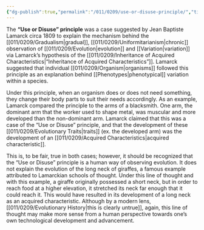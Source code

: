 ```yaml
---
{"dg-publish":true,"permalink":"/011/0209/use-or-disuse-principle/","title":"'Use or Disuse' Principle","tags":["BIOL422"],"created":"2024-10-03T23:28:57.000-07:00","updated":"2025-01-22T00:16:51.375-08:00"}
---
```


The **“Use or Disuse” principle** was a case suggested by Jean Baptiste Lamarck circa 1809 to explain the mechanism behind the [[011/0209/Gradualism\|gradual]], [[011/0209/Uniformitarianism\|chronic]] observation of [[011/0209/Evolution\|evolution]] and [[Variation\|variation]] via Lamarck’s hypothesis of the [[011/0209/Inheritance of Acquired Characteristics\|“Inheritance of Acquired Characteristics”]]. Lamarck suggested that individual [[011/0209/Organism\|organisms]] followed this principle as an explanation behind [[Phenotypes\|phenotypical]] variation within a species.

Under this principle, when an organism does or does not need something, they change their body parts to suit their needs accordingly. As an example, Lamarck compared the principle to the arms of a blacksmith. One arm, the dominant arm that the worker used to shape metal, was muscular and more developed than the non-dominant arm. Lamarck claimed that this was a case of the “Use or Disuse” principle, and that the development of these [[011/0209/Evolutionary Traits\|traits]] (ex. the developed arm) was the development of an [[011/0209/Acquired Characteristics\|acquired characteristic]].

This is, to be fair, true in both cases; however, it should be recognized that the “Use or Disuse” principle is a human way of observing evolution. It does not explain the evolution of the long neck of giraffes, a famous example attributed to Lamarckian schools of thought. Under this line of thought and with this example, a giraffe originally possessed a short neck, but in order to reach food at a higher elevation, it stretched its neck far enough that it could reach it. This would have resulted in its development of a long neck as an acquired characteristic. Although by a modern lens, [[011/0209/Evolutionary History\|this is clearly untrue]], again, this line of thought may make more sense from a human perspective towards one’s own technological development and advancement.